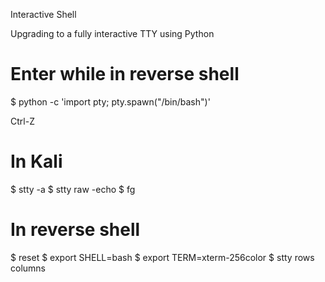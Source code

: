 Interactive Shell

Upgrading to a fully interactive TTY using Python

# Enter while in reverse shell
$ python -c 'import pty; pty.spawn("/bin/bash")'

Ctrl-Z

# In Kali
$ stty -a
$ stty raw -echo
$ fg

# In reverse shell
$ reset
$ export SHELL=bash
$ export TERM=xterm-256color
$ stty rows <num> columns <cols>
